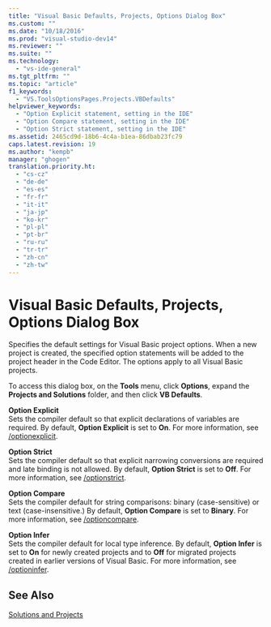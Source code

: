 ```yaml
---
title: "Visual Basic Defaults, Projects, Options Dialog Box"
ms.custom: ""
ms.date: "10/18/2016"
ms.prod: "visual-studio-dev14"
ms.reviewer: ""
ms.suite: ""
ms.technology: 
  - "vs-ide-general"
ms.tgt_pltfrm: ""
ms.topic: "article"
f1_keywords: 
  - "VS.ToolsOptionsPages.Projects.VBDefaults"
helpviewer_keywords: 
  - "Option Explicit statement, setting in the IDE"
  - "Option Compare statement, setting in the IDE"
  - "Option Strict statement, setting in the IDE"
ms.assetid: 2465cd9d-18b6-4c4a-b1ea-86dbab23fc79
caps.latest.revision: 19
ms.author: "kempb"
manager: "ghogen"
translation.priority.ht: 
  - "cs-cz"
  - "de-de"
  - "es-es"
  - "fr-fr"
  - "it-it"
  - "ja-jp"
  - "ko-kr"
  - "pl-pl"
  - "pt-br"
  - "ru-ru"
  - "tr-tr"
  - "zh-cn"
  - "zh-tw"
---
```

# Visual Basic Defaults, Projects, Options Dialog Box
Specifies the default settings for Visual Basic project options. When a new project is created, the specified option statements will be added to the project header in the Code Editor. The options apply to all Visual Basic projects.  
  
 To access this dialog box, on the **Tools** menu, click **Options**, expand the **Projects and Solutions** folder, and then click **VB Defaults**.  
  
 **Option Explicit**  
 Sets the compiler default so that explicit declarations of variables are required. By default, **Option Explicit** is set to **On**. For more information, see [/optionexplicit](../Topic/-optionexplicit.md).  
  
 **Option Strict**  
 Sets the compiler default so that explicit narrowing conversions are required and late binding is not allowed. By default, **Option Strict** is set to **Off**. For more information, see [/optionstrict](../Topic/-optionstrict.md).  
  
 **Option Compare**  
 Sets the compiler default for string comparisons: binary (case-sensitive) or text (case-insensitive.) By default, **Option Compare** is set to **Binary**. For more information, see [/optioncompare](../Topic/-optioncompare.md).  
  
 **Option Infer**  
 Sets the compiler default for local type inference. By default, **Option Infer** is set to **On** for newly created projects and to **Off** for migrated projects created in earlier versions of Visual Basic. For more information, see [/optioninfer](../Topic/-optioninfer.md).  
  
## See Also  
 [Solutions and Projects](../ide/solutions-and-projects-in-visual-studio.md)